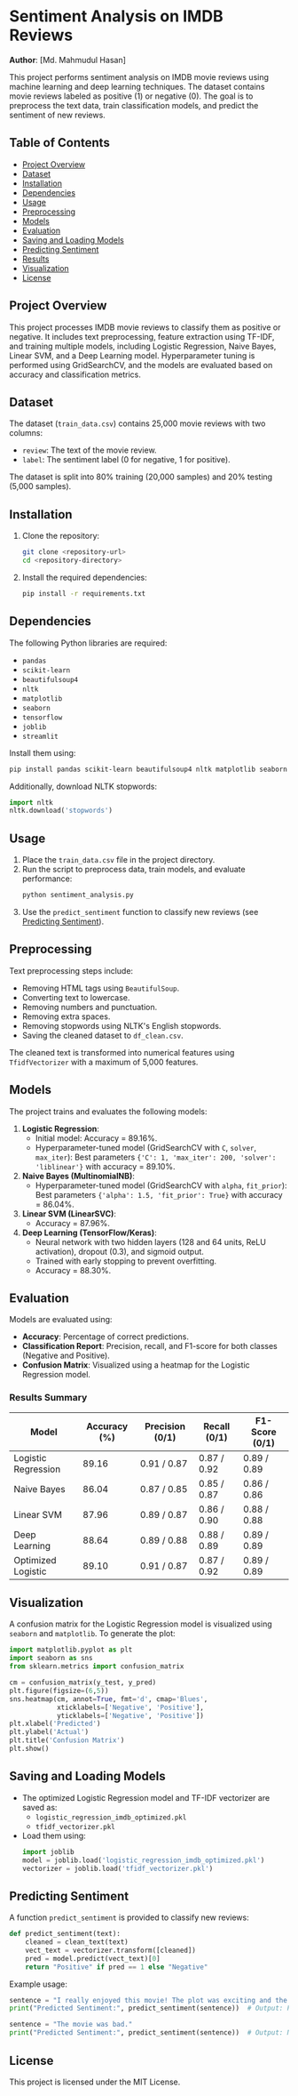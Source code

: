 # Sentiment Analysis on IMDB Reviews

**Author**: [Md. Mahmudul Hasan]  

This project performs sentiment analysis on IMDB movie reviews using machine learning and deep learning techniques. The dataset contains movie reviews labeled as positive (1) or negative (0). The goal is to preprocess the text data, train classification models, and predict the sentiment of new reviews.

## Table of Contents
- [Project Overview](#project-overview)
- [Dataset](#dataset)
- [Installation](#installation)
- [Dependencies](#dependencies)
- [Usage](#usage)
- [Preprocessing](#preprocessing)
- [Models](#models)
- [Evaluation](#evaluation)
- [Saving and Loading Models](#saving-and-loading-models)
- [Predicting Sentiment](#predicting-sentiment)
- [Results](#results)
- [Visualization](#visualization)
- [License](#license)

## Project Overview
This project processes IMDB movie reviews to classify them as positive or negative. It includes text preprocessing, feature extraction using TF-IDF, and training multiple models, including Logistic Regression, Naive Bayes, Linear SVM, and a Deep Learning model. Hyperparameter tuning is performed using GridSearchCV, and the models are evaluated based on accuracy and classification metrics.

## Dataset
The dataset (`train_data.csv`) contains 25,000 movie reviews with two columns:
- `review`: The text of the movie review.
- `label`: The sentiment label (0 for negative, 1 for positive).

The dataset is split into 80% training (20,000 samples) and 20% testing (5,000 samples).

## Installation
1. Clone the repository:
   ```bash
   git clone <repository-url>
   cd <repository-directory>
   ```
2. Install the required dependencies:
   ```bash
   pip install -r requirements.txt
   ```

## Dependencies
The following Python libraries are required:
- `pandas`
- `scikit-learn`
- `beautifulsoup4`
- `nltk`
- `matplotlib`
- `seaborn`
- `tensorflow`
- `joblib`
- `streamlit`

Install them using:
```bash
pip install pandas scikit-learn beautifulsoup4 nltk matplotlib seaborn tensorflow joblib streamlit
```

Additionally, download NLTK stopwords:
```python
import nltk
nltk.download('stopwords')
```

## Usage
1. Place the `train_data.csv` file in the project directory.
2. Run the script to preprocess data, train models, and evaluate performance:
   ```bash
   python sentiment_analysis.py
   ```
3. Use the `predict_sentiment` function to classify new reviews (see [Predicting Sentiment](#predicting-sentiment)).

## Preprocessing
Text preprocessing steps include:
- Removing HTML tags using `BeautifulSoup`.
- Converting text to lowercase.
- Removing numbers and punctuation.
- Removing extra spaces.
- Removing stopwords using NLTK's English stopwords.
- Saving the cleaned dataset to `df_clean.csv`.

The cleaned text is transformed into numerical features using `TfidfVectorizer` with a maximum of 5,000 features.

## Models
The project trains and evaluates the following models:
1. **Logistic Regression**:
   - Initial model: Accuracy = 89.16%.
   - Hyperparameter-tuned model (GridSearchCV with `C`, `solver`, `max_iter`): Best parameters `{'C': 1, 'max_iter': 200, 'solver': 'liblinear'}` with accuracy = 89.10%.
2. **Naive Bayes (MultinomialNB)**:
   - Hyperparameter-tuned model (GridSearchCV with `alpha`, `fit_prior`): Best parameters `{'alpha': 1.5, 'fit_prior': True}` with accuracy = 86.04%.
3. **Linear SVM (LinearSVC)**:
   - Accuracy = 87.96%.
4. **Deep Learning (TensorFlow/Keras)**:
   - Neural network with two hidden layers (128 and 64 units, ReLU activation), dropout (0.3), and sigmoid output.
   - Trained with early stopping to prevent overfitting.
   - Accuracy = 88.30%.

## Evaluation
Models are evaluated using:
- **Accuracy**: Percentage of correct predictions.
- **Classification Report**: Precision, recall, and F1-score for both classes (Negative and Positive).
- **Confusion Matrix**: Visualized using a heatmap for the Logistic Regression model.

### Results Summary
| Model                | Accuracy (%) | Precision (0/1) | Recall (0/1) | F1-Score (0/1) |
|----------------------|--------------|-----------------|--------------|----------------|
| Logistic Regression  | 89.16        | 0.91 / 0.87     | 0.87 / 0.92  | 0.89 / 0.89    |
| Naive Bayes          | 86.04        | 0.87 / 0.85     | 0.85 / 0.87  | 0.86 / 0.86    |
| Linear SVM           | 87.96        | 0.89 / 0.87     | 0.86 / 0.90  | 0.88 / 0.88    |
| Deep Learning        | 88.64        | 0.89 / 0.88     | 0.88 / 0.89  | 0.89 / 0.89    |
| Optimized Logistic   | 89.10        | 0.91 / 0.87     | 0.87 / 0.92  | 0.89 / 0.89    |

## Visualization
A confusion matrix for the Logistic Regression model is visualized using `seaborn` and `matplotlib`. To generate the plot:
```python
import matplotlib.pyplot as plt
import seaborn as sns
from sklearn.metrics import confusion_matrix

cm = confusion_matrix(y_test, y_pred)
plt.figure(figsize=(6,5))
sns.heatmap(cm, annot=True, fmt='d', cmap='Blues',
            xticklabels=['Negative', 'Positive'],
            yticklabels=['Negative', 'Positive'])
plt.xlabel('Predicted')
plt.ylabel('Actual')
plt.title('Confusion Matrix')
plt.show()
```

## Saving and Loading Models
- The optimized Logistic Regression model and TF-IDF vectorizer are saved as:
  - `logistic_regression_imdb_optimized.pkl`
  - `tfidf_vectorizer.pkl`
- Load them using:
  ```python
  import joblib
  model = joblib.load('logistic_regression_imdb_optimized.pkl')
  vectorizer = joblib.load('tfidf_vectorizer.pkl')
  ```

## Predicting Sentiment
A function `predict_sentiment` is provided to classify new reviews:
```python
def predict_sentiment(text):
    cleaned = clean_text(text)
    vect_text = vectorizer.transform([cleaned])
    pred = model.predict(vect_text)[0]
    return "Positive" if pred == 1 else "Negative"
```

Example usage:
```python
sentence = "I really enjoyed this movie! The plot was exciting and the acting was superb."
print("Predicted Sentiment:", predict_sentiment(sentence))  # Output: Positive

sentence = "The movie was bad."
print("Predicted Sentiment:", predict_sentiment(sentence))  # Output: Negative
```

## License
This project is licensed under the MIT License.






